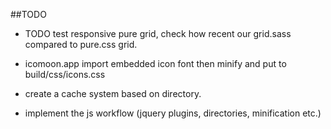 ##TODO
  - TODO test responsive pure grid, check how recent our grid.sass compared to pure.css grid.

  - icomoon.app import embedded icon font then minify and put to build/css/icons.css

  - create a cache system based on directory.

  - implement the js workflow (jquery plugins, directories, minification etc.)